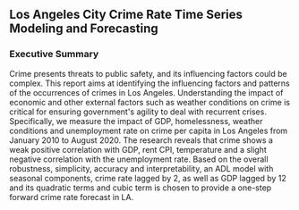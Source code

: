 ## Los Angeles City Crime Rate Time Series  Modeling and Forecasting

### Executive Summary

Crime presents threats to public safety, and its influencing factors could be complex. This report aims at identifying the influencing factors and patterns of the occurrences of crimes in Los Angeles. Understanding the impact of economic and other external factors such as weather conditions on crime is critical for ensuring government's agility to deal with recurrent crises. Specifically, we measure the impact of GDP, homelessness, weather conditions and unemployment rate on crime per capita in Los Angeles from January 2010 to August 2020. The research reveals that crime shows a weak positive correlation with GDP, rent CPI, temperature and a slight negative correlation with the unemployment rate. Based on the overall robustness, simplicity, accuracy and interpretability, an ADL model with seasonal components, crime rate lagged by 2, as well as GDP lagged by 12 and its quadratic terms and cubic term is chosen to provide a one-step forward crime rate forecast in LA.
